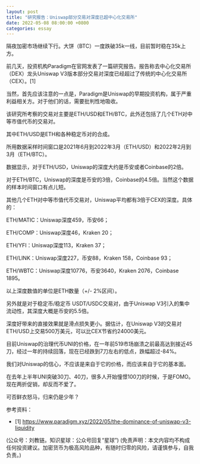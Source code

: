 ```yaml
---
layout: post
title: "研究报告：Uniswap部分交易对深度已超中心化交易所"
date: 2022-05-08 08:00:00 +0800
categories: essay
---
```


隔夜加密市场继续下行。大饼（BTC）一度跌破35k一线，目前暂时稳在35k上方。

前几天，投资机构Paradigm在官网发表了一篇研究报告。报告称去中心化交易所（DEX）龙头Uniswap V3版本部分交易对深度已经超过了传统的中心化交易所（CEX）。[1]

当然，首先应该注意的一点是，Paradigm是Uniswap的早期投资机构，属于严重利益相关方。对于他们的话，需要批判性地吸收。

该研究所考察的交易对主要是ETH/USD和ETH/BTC，此外还包括了几个ETH对中等市值代币的交易对。

其中ETH/USD是ETH和各种稳定币对的合成。

所用数据采样时间窗口是2021年6月到2022年3月（ETH/USD）和2022年2月到3月（ETH/BTC）。

数据显示，对于ETH/USD，Uniswap的深度大约是币安或者Coinbase的2倍。

对于ETH/BTC，Uniswap的深度是币安的3倍，Coinbase的4.5倍。当然这个数据的样本时间窗口有点儿短。

其他几个ETH对中等市值代币交易对，Uniswap平均都有3倍于CEX的深度。具体的：

ETH/MATIC：Uniswap深度459，币安66；

ETH/COMP：Uniswap深度46，Kraken 20；

ETH/YFI：Uniswap深度113，Kraken 37；

ETH/LINK：Uniswap深度227，币安88，Kraken 158，Coinbase 93；

ETH/WBTC：Uniswap深度10776，币安3640，Kraken 2076，Coinbase 1895。

以上深度数值的单位是ETH数量（+/- 2%区间）。

另外就是对于稳定币/稳定币 USDT/USDC交易对，由于Uniswap V3引入的集中流动性，其深度大概是币安的5.5倍。

深度好带来的直接效果就是滑点损失更小。据估计，在Uniswap V3的交易对ETH/USD上交易500万美元，可以比CEX节省约24000美元。

目前Uniswap的治理代币UNI的价格，在一年前519市场崩溃之前最高达到接近45刀，经过一年的持续回落，现在已经跌到7刀左右的低点，跌幅超过-84%。

我们对Uniswap的信心，不应该是来自于它的价格，而应该来自于它的基本面。

在去年上半年UNI突破30刀、40刀，很多人开始憧憬100刀的时候，于是FOMO。现在两折促销，却反而不爱了。

可否鲜衣怒马，归来仍是少年？


参考资料：
- [1] https://www.paradigm.xyz/2022/05/the-dominance-of-uniswap-v3-liquidity

(公众号：刘教链。知识星球：公众号回复“星球”)
(免责声明：本文内容均不构成任何投资建议。加密货币为极高风险品种，有随时归零的风险，请谨慎参与，自我负责。)